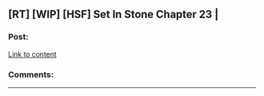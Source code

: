 ## [RT] [WIP] [HSF] Set In Stone Chapter 23 |

### Post:

[Link to content](https://setinstonestory.wordpress.com/2015/07/28/chapter-23/)

### Comments:

---

